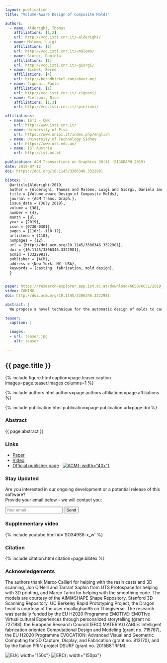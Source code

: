 ```yaml
---
layout: publication
title: "Volume-Aware Design of Composite Molds"

authors:
  - name: Alderighi, Thomas
    affiliations: [1,2]
    url: http://vcg.isti.cnr.it/~alderighi/
  - name: Malomo, Luigi
    affiliations: [1]
    url: http://vcg.isti.cnr.it/~malomo/
  - name: Giorgi, Daniela
    affiliations: [1]
    url: http://vcg.isti.cnr.it/~giorgi/
  - name: Bickel, Bernd
    affiliations: [4]
    url: http://berndbickel.com/about-me/
  - name: Cignoni, Paolo
    affiliations: [1]
    url: http://vcg.isti.cnr.it/~cignoni/
  - name: Pietroni, Nico
    affiliations: [1,3]
    url: http://vcg.isti.cnr.it/~pietroni/

affiliations:
  - name: ISTI - CNR
    url: http://www.isti.cnr.it/
  - name: University of Pisa
    url: https://www.unipi.it/index.php/english
  - name: University of Technology Sidney
    url: https://www.uts.edu.au/	
  - name: IST Austria
    url: http://ist.ac.at

publication: ACM Transactions on Graphics 38(4) (SIGGRAPH 2019)
date: 2019-07-12
doi: https://doi.org/10.1145/3306346.3322981

bibtex: |
  @article{Alderighi:2019,
  author = {Alderighi, Thomas and Malomo, Luigi and Giorgi, Daniela and Bickel, Bernd and Cignoni, Paolo and Pietroni, Nico},
  title = {Volume-aware Design of Composite Molds},
  journal = {ACM Trans. Graph.},
  issue_date = {July 2019},
  volume = {38},
  number = {4},
  month = jul,
  year = {2019},
  issn = {0730-0301},
  pages = {110:1--110:12},
  articleno = {110},
  numpages = {12},
  url = {http://doi.acm.org/10.1145/3306346.3322981},
  doi = {10.1145/3306346.3322981},
  acmid = {3322981},
  publisher = {ACM},
  address = {New York, NY, USA},
  keywords = {casting, fabrication, mold design},
  }


paper: https://research-explorer.app.ist.ac.at/download/6650/6651/2019_ACM_Alderighi_AuthorVersion.pdf
video: COMING
doi: http://doi.acm.org/10.1145/3306346.3322981

abstract: |
  We propose a novel technique for the automatic design of molds to cast highly complex shapes. The technique generates composite, two-piece molds. Each mold piece is made up of a hard plastic shell and a flexible silicone part. Thanks to the thin, soft, and smartly shaped silicone part, which is kept in place by a hard plastic shell, we can cast objects of unprecedented complexity. An innovative algorithm based on a volumetric analysis defines the layout of the internal cuts in the silicone mold part. Our approach can robustly handle thin protruding features and intertwined topologies that have caused previous methods to fail. We compare our results with state of the art techniques, and we demonstrate the casting of shapes with extremely complex geometry.

teaser:
  caption: |

  images:
  - url: teaser.jpg
    alt: teaser

---
```


## {{ page.title }}

{% include figure.html caption=page.teaser.caption images=page.teaser.images columns=1 %}

{% include authors.html authors=page.authors affiliations=page.affiliations %}

{% include publication.html publication=page.publication url=page.doi %}

### Abstract

{{ page.abstract }}

### Links

* [Paper]({{page.paper}})
* [Video]({{page.video}})
* [Official publisher page]({{page.doi}}) &nbsp; [![ACM](ACM_logo.svg){: width="40x"}]({{page.doi}})

### Stay Updated

Are you interested in our ongoing development or a potential release of this software?
<br>
Provide your email below - we will contact you:
<form method="POST" action="https://formspree.io/thomas.auzinger@ist.ac.at">
  <input name="email" placeholder="Your email" type="email">
  <button type="submit">Send</button>
</form>

### Supplementary video

{% include youtube.html id='SO349S8-x_w' %}

### Citation

{% include citation.html citation=page.bibtex %}

### Acknowledgements

The authors thank Marco Callieri for helping with the resin casts and 3D scanning, Jon O’Neill and Tarrant Saphin from UTS Protospace for helping with 3D printing, and Marco Tarini for helping with the smoothing code. The models are courtesy of the AIM@SHAPE Shape Repository, Stanford 3D Scanning Repository, UC Berkeley Rapid Prototyping Project; the Dragon head is courtesy of the user mcallaghan95 on Thingiverse. The research was partially funded by the EU H2020 Programme EMOTIVE: EMOTIve Virtual cultural Experiences through personalized storytelling (grant no. 727188), the European Research Council (ERC) MATERIALIZABLE: Intelligent fabrication oriented Computational Design and Modeling (grant no. 715767), the EU H2020 Programme EVOCATION: Advanced Visual and Geometric Computing for 3D Capture, Display, and Fabrication (grant no. 813170), and by the Italian PRIN project DSURF (grant no. 2015B8TRFM). 

![EU](flag_yellow_low.jpg){: width="150x"}
![ERC](LOGO-ERC.jpg){: width="150px"}
